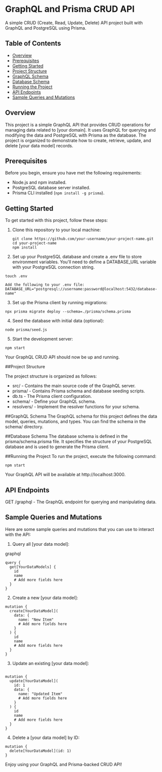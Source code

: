# GraphQL and Prisma CRUD API

A simple CRUD (Create, Read, Update, Delete) API project built with GraphQL and PostgreSQL using Prisma.

## Table of Contents

- [Overview](#overview)
- [Prerequisites](#prerequisites)
- [Getting Started](#getting-started)
- [Project Structure](#project-structure)
- [GraphQL Schema](#graphql-schema)
- [Database Schema](#database-schema)
- [Running the Project](#running-the-project)
- [API Endpoints](#api-endpoints)
- [Sample Queries and Mutations](#sample-queries-and-mutations)


## Overview

This project is a simple GraphQL API that provides CRUD operations for managing data related to [your domain]. It uses GraphQL for querying and modifying the data and PostgreSQL with Prisma as the database. The project is organized to demonstrate how to create, retrieve, update, and delete [your data model] records.

## Prerequisites

Before you begin, ensure you have met the following requirements:

- Node.js and npm installed.
- PostgreSQL database server installed.
- Prisma CLI installed (`npm install -g prisma`).

## Getting Started

To get started with this project, follow these steps:

1. Clone this repository to your local machine:

   ```shell
   git clone https://github.com/your-username/your-project-name.git
   cd your-project-name
   npm install

2. Set up your PostgreSQL database and create a .env file to store environment variables. You'll need to define a DATABASE_URL variable with your PostgreSQL connection string.
  ```shell
  touch .env

  Add the following to your .env file:
  DATABASE_URL="postgresql://username:password@localhost:5432/database-name"
```
3. Set up the Prisma client by running migrations:

```shell
npx prisma migrate deploy --schema=./prisma/schema.prisma
```

4. Seed the database with initial data (optional):
```shell
node prisma/seed.js
```

5. Start the development server:
```shell
npm start
```

Your GraphQL CRUD API should now be up and running.

##Project Structure

The project structure is organized as follows:

- src/ - Contains the main source code of the GraphQL server.
- prisma/ - Contains Prisma schema and database seeding scripts.
- db.ts - The Prisma client configuration.
- schema/ - Define your GraphQL schema.
- resolvers/ - Implement the resolver functions for your schema.

##GraphQL Schema
The GraphQL schema for this project defines the data model, queries, mutations, and types. You can find the schema in the schema/ directory.

##Database Schema
The database schema is defined in the prisma/schema.prisma file. It specifies the structure of your PostgreSQL database and is used to generate the Prisma client.

##Running the Project
To run the project, execute the following command:

```shell
npm start
```

Your GraphQL API will be available at http://localhost:3000.

## API Endpoints
GET /graphql - The GraphQL endpoint for querying and manipulating data.

## Sample Queries and Mutations
Here are some sample queries and mutations that you can use to interact with the API:

1. Query all [your data model]:

graphql

```shell
query {
  get[YourDataModels] {
    id
    name
    # Add more fields here
  }
}
```

2. Create a new [your data model]:
   
```shell
mutation {
  create[YourDataModel](
    data: {
      name: "New Item"
      # Add more fields here
    }
  ) {
    id
    name
    # Add more fields here
  }
}
```

3. Update an existing [your data model]:

```shell

mutation {
  update[YourDataModel](
    id: 1
    data: {
      name: "Updated Item"
      # Add more fields here
    }
  ) {
    id
    name
    # Add more fields here
  }
}
```

4. Delete a [your data model] by ID:

```shell
mutation {
  delete[YourDataModel](id: 1)
}
```


Enjoy using your GraphQL and Prisma-backed CRUD API!
